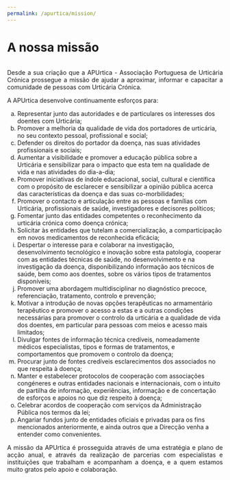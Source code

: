 ```yaml
---
permalink: /apurtica/mission/
---
```

# A nossa missão
<div style="height:0px;"><br></div>

<p style="text-align: justify">Desde a sua criação que a APUrtica - Associação Portuguesa de Urticária Crónica prossegue a missão de ajudar a aproximar, informar e capacitar a comunidade de pessoas com Urticária Crónica.</p> 

<p style="text-align: justify">A APUrtica desenvolve continuamente esforços para:</p>

<ol type="a">
<li style="text-aligh: justify">Representar junto das autoridades e de particulares os interesses dos doentes com Urticária;</li>
<li style="text-aligh: justify">Promover a melhoria da qualidade de vida dos portadores de urticária, no seu contexto pessoal, profissional e social;</li>
<li style="text-aligh: justify">Defender os direitos do portador da doença, nas suas atividades profissionais e sociais;</li>
<li style="text-aligh: justify">Aumentar a visibilidade e promover a educação pública sobre a Urticária e sensibilizar para o impacto que esta tem na qualidade de vida e nas atividades do dia-a-dia;</li>
<li style="text-aligh: justify">Promover iniciativas de índole educacional, social, cultural e científica com o propósito de esclarecer e sensibilizar a opinião pública acerca das características da doença e das suas co-morbilidades;</li>
<li style="text-aligh: justify">Promover o contacto e articulação entre as pessoas e famílias com Urticária, profissionais de saúde, investigadores e decisores políticos;</li>
<li style="text-aligh: justify">Fomentar junto das entidades competentes o reconhecimento da urticária crónica como doença crónica;</li>
<li style="text-aligh: justify">Solicitar às entidades que tutelam a comercialização, a comparticipação em novos medicamentos de reconhecida eficácia;</li>
<li style="text-aligh: justify">Despertar o interesse para e colaborar na investigação, desenvolvimento tecnológico e inovação sobre esta patologia, cooperar com as entidades técnicas de saúde, no desenvolvimento e na investigação da doença, disponibilizando informação aos técnicos de saúde, bem como aos doentes, sobre os vários tipos de tratamentos disponíveis;</li>
<li style="text-aligh: justify">Promover uma abordagem multidisciplinar no diagnóstico precoce, referenciação, tratamento, controlo e prevenção;</li>
<li style="text-aligh: justify">Motivar a introdução de novas opções terapêuticas no armamentário terapêutico e promover o acesso a estas e a outras condições necessárias para promover o controlo da urticária e a qualidade de vida dos doentes, em particular para pessoas com meios e acesso mais limitados;</li>
<li style="text-aligh: justify">Divulgar fontes de informação técnica credíveis, nomeadamente médicos especialistas, tipos e formas de tratamentos, e comportamentos que promovem o controlo da doença;</li>
<li style="text-aligh: justify">Procurar junto de fontes credíveis esclarecimentos dos associados no que respeita à doença;</li>
<li style="text-aligh: justify">Manter e estabelecer protocolos de cooperação com associações congéneres e outras entidades nacionais e internacionais, com o intuito de partilha de informação, experiências, informação e de concertação de esforços e apoios no que diz respeito à doença;</li>
<li style="text-aligh: justify">Celebrar acordos de cooperação com serviços da Administração Pública nos termos da lei;</li>
<li style="text-aligh: justify">Angariar fundos junto de entidades oficiais e privadas para os fins mencionados anteriormente, e ainda outros que a Direcção venha a entender como convenientes.</li>
</ol>

<p style="text-align: justify">A missão da APUrtica é prosseguida através de uma estratégia e plano de acção anual, e através da realização de parcerias com especialistas e instituições que trabalham e acompanham a doença, e a quem estamos muito gratos pelo apoio e colaboração.</p> 
